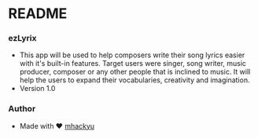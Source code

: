 # README #

### ezLyrix ###

* This app will be used to help composers write their song lyrics easier with it's built-in features. Target users were singer, song writer, music producer, composer or any other people that is inclined to music. It will help the users to expand their vocabularies, creativity and imagination.
* Version 1.0


### Author ###

* Made with ♥ [ mhackyu ](http://mc-paderes.com/)